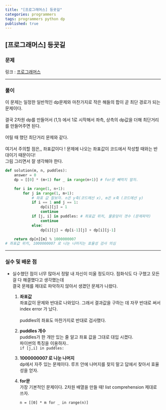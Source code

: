 ```yaml
---
title: "[프로그래머스] 등굣길"
categories: programmers
tags: programmers python dp
published: true
---
```


## [프로그래머스] 등굣길

### 문제

링크 : [프로그래머스](https://programmers.co.kr/learn/courses/30/lessons/42898)

---

### 풀이

이 문제는 일정한 일반적인 dp문제와 마찬가지로 작은 해들의 합이 곧 최단 경로가 되는 문제이다.  
<br>
결국 2차원 dp를 만들어서 (1,1) 에서 1로 시작해서
좌측, 상측의 dp값을 더해 최단거리를 만들어주면 된다.  
<br>
어릴 때 했던 최단거리 문제와 같다.  
<br>
여기서 주의할 점은,, 좌표값이다 ! 문제에 나오는 좌표값이 코드에서 작성할 때와는 반대이기 때문이다!  
그림 그리면서 잘 생각해야 한다.

```python
def solution(m, n, puddles):
    answer = 0
    dp = [[0] * (m+1) for _ in range(n+1)] # for문 빼먹지 말자.

    for i in range(1, n+1):
        for j in range(1, m+1):
            # 좌표 값 잘보자. n은 y축(코드에선 x), m은 x축 (코드에선 y)
            if i == 1 and j == 1:
                dp[i][j] = 1
                continue
            if [j, i] in puddles: # 좌표값 위치, 물웅덩이 갯수 (문제파악)
                continue
            else:
                dp[i][j] = dp[i-1][j] + dp[i][j-1]

    return dp[n][m] % 1000000007
# 좌표값 위치, 1000000007 로 나눈 나머지는 효율성 검사 의심
```

---

### 실수 및 배운 점

- 실수했던 점이 너무 많아서 정말 내 자신이 미울 정도이다. 점화식도 다 구했고 모든 걸 다 해결했다고 생각했는데  
  결국 문제를 제대로 파악하지 않아서 생겼던 문제가 나왔다.

  1. **좌표값**  
     좌표값이 문제와 반대로 나와있다. 그래서 결과값을 구하는 데 자꾸 반대로 써서 index error 가 났다.  
     <br>
     puddles의 좌표도 마찬가지로 반대로 검사했다.

  2. **puddles 개수**  
     puddles가 한 개만 있는 줄 알고 좌표 값을 그대로 대입 시켰다.  
     파이썬의 특징을 이용하자..  
     `if [j,i] in puddles:`

  3. **1000000007 로 나눈 나머지**  
     dp에서 자주 있는 문제이다. 루프 안에 나머지를 찾지 말고 답에서 찾아서 효율성을 얻자.

  4. **for문**  
     가장 기본적인 문제이다. 2차원 배열을 만들 때! list comprehension 제대로 쓰자.

     `n = [[0] * m for _ in range(n)]`
